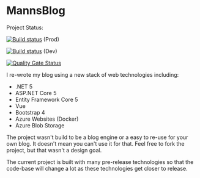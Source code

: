 # MannsBlog

Project Status:

[![Build status](https://dev.azure.com/saigkill/saschamannsde/_apis/build/status/Production)](https://dev.azure.com/saigkill/saschamannsde/_build/latest?definitionId=26) (Prod)

[![Build status](https://dev.azure.com/saigkill/saschamannsde/_apis/build/status/saschamannsde-Azure%20Web%20App%20for%20ASP.NET-CI%20Development)](https://dev.azure.com/saigkill/saschamannsde/_build/latest?definitionId=25) (Dev)

[![Quality Gate Status](https://sonarcloud.io/api/project_badges/measure?project=saigkill_saschamannsde2&metric=alert_status)](https://sonarcloud.io/dashboard?id=saigkill_saschamannsde2)

I re-wrote my blog using a new stack of web technologies including:

 - .NET 5
 - ASP.NET Core 5
 - Entity Framework Core 5
 - Vue
 - Bootstrap 4 
 - Azure Websites (Docker)
 - Azure Blob Storage
 
The project wasn't build to be a blog engine or a easy to re-use for your own blog. It doesn't mean you can't use it for that. Feel free to fork the project, but that wasn't a design goal. 

The current project is built with many pre-release technologies so that the code-base will change a lot as these technologies get closer to release. 
